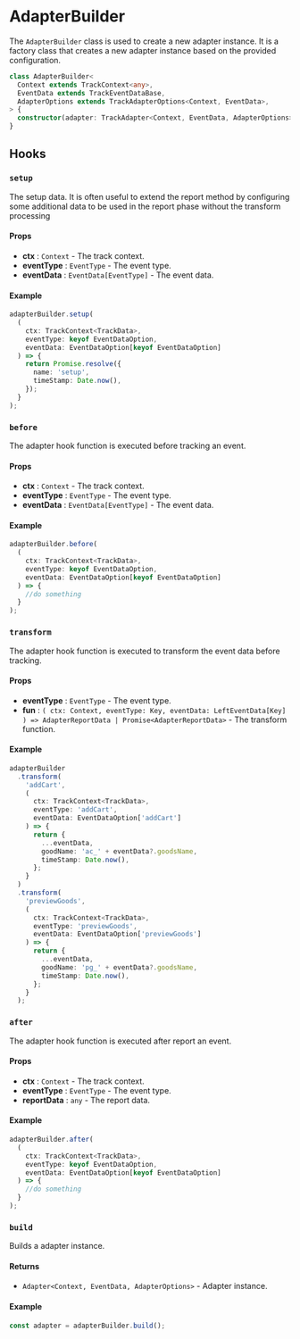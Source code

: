 # AdapterBuilder

The `AdapterBuilder` class is used to create a new adapter instance. It is a factory class that creates a new adapter instance based on the provided configuration.

```typescript title="Signature"
class AdapterBuilder<
  Context extends TrackContext<any>,
  EventData extends TrackEventDataBase,
  AdapterOptions extends TrackAdapterOptions<Context, EventData>,
> {
  constructor(adapter: TrackAdapter<Context, EventData, AdapterOptions>);
}
```

## Hooks

### `setup`

The setup data. It is often useful to extend the report method by configuring some additional data to be used in the report phase without the transform processing

#### Props

- **ctx** : `Context` - The track context.
- **eventType** : `EventType` - The event type.
- **eventData** : `EventData[EventType]` - The event data.

#### Example

```typescript title="AdapterBuilder.ts"
adapterBuilder.setup(
  (
    ctx: TrackContext<TrackData>,
    eventType: keyof EventDataOption,
    eventData: EventDataOption[keyof EventDataOption]
  ) => {
    return Promise.resolve({
      name: 'setup',
      timeStamp: Date.now(),
    });
  }
);
```

### `before`

The adapter hook function is executed before tracking an event.

#### Props

- **ctx** : `Context` - The track context.
- **eventType** : `EventType` - The event type.
- **eventData** : `EventData[EventType]` - The event data.

#### Example

```typescript title="AdapterBuilder.ts"
adapterBuilder.before(
  (
    ctx: TrackContext<TrackData>,
    eventType: keyof EventDataOption,
    eventData: EventDataOption[keyof EventDataOption]
  ) => {
    //do something
  }
);
```

### `transform`

The adapter hook function is executed to transform the event data before tracking.

#### Props

- **eventType** : `EventType` - The event type.
- **fun** : `(
  ctx: Context,
  eventType: Key,
  eventData: LeftEventData[Key]
) => AdapterReportData | Promise<AdapterReportData>` - The transform function.

#### Example

```typescript title="AdapterBuilder.ts"
adapterBuilder
  .transform(
    'addCart',
    (
      ctx: TrackContext<TrackData>,
      eventType: 'addCart',
      eventData: EventDataOption['addCart']
    ) => {
      return {
        ...eventData,
        goodName: 'ac_' + eventData?.goodsName,
        timeStamp: Date.now(),
      };
    }
  )
  .transform(
    'previewGoods',
    (
      ctx: TrackContext<TrackData>,
      eventType: 'previewGoods',
      eventData: EventDataOption['previewGoods']
    ) => {
      return {
        ...eventData,
        goodName: 'pg_' + eventData?.goodsName,
        timeStamp: Date.now(),
      };
    }
  );
```

### `after`

The adapter hook function is executed after report an event.

#### Props

- **ctx** : `Context` - The track context.
- **eventType** : `EventType` - The event type.
- **reportData** : `any` - The report data.

#### Example

```typescript title="AdapterBuilder.ts"
adapterBuilder.after(
  (
    ctx: TrackContext<TrackData>,
    eventType: keyof EventDataOption,
    eventData: EventDataOption[keyof EventDataOption]
  ) => {
    //do something
  }
);
```

### `build`

Builds a adapter instance.

#### Returns

- `Adapter<Context, EventData, AdapterOptions>` - Adapter instance.

#### Example

```typescript title="AdapterBuilder.ts"
const adapter = adapterBuilder.build();
```
